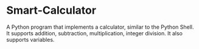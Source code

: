 # Smart-Calculator

A Python program that implements a calculator, similar to the Python Shell. It supports addition, subtraction, multiplication, integer division. It also supports variables.
